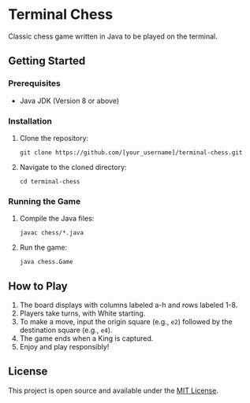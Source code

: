 # Terminal Chess

Classic chess game written in Java to be played on the terminal. 

## Getting Started

### Prerequisites

- Java JDK (Version 8 or above)

### Installation

1. Clone the repository:
   ```
   git clone https://github.com/[your_username]/terminal-chess.git
   ```
2. Navigate to the cloned directory:
   ```
   cd terminal-chess
   ```

### Running the Game

1. Compile the Java files:
   ```
   javac chess/*.java
   ```
2. Run the game:
   ```
   java chess.Game
   ```

## How to Play

1. The board displays with columns labeled a-h and rows labeled 1-8.
2. Players take turns, with White starting.
3. To make a move, input the origin square (e.g., `e2`) followed by the destination square (e.g., `e4`).
4. The game ends when a King is captured.
5. Enjoy and play responsibly!


## License

This project is open source and available under the [MIT License](LICENSE).
